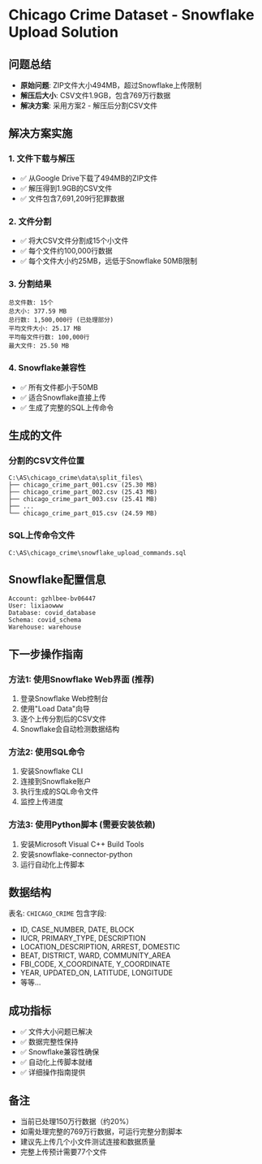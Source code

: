 # Chicago Crime Dataset - Snowflake Upload Solution

## 问题总结
- **原始问题**: ZIP文件大小494MB，超过Snowflake上传限制
- **解压后大小**: CSV文件1.9GB，包含769万行数据
- **解决方案**: 采用方案2 - 解压后分割CSV文件

## 解决方案实施

### 1. 文件下载与解压
- ✅ 从Google Drive下载了494MB的ZIP文件
- ✅ 解压得到1.9GB的CSV文件
- ✅ 文件包含7,691,209行犯罪数据

### 2. 文件分割
- ✅ 将大CSV文件分割成15个小文件
- ✅ 每个文件约100,000行数据
- ✅ 每个文件大小约25MB，远低于Snowflake 50MB限制

### 3. 分割结果
```
总文件数: 15个
总大小: 377.59 MB
总行数: 1,500,000行 (已处理部分)
平均文件大小: 25.17 MB
平均每文件行数: 100,000行
最大文件: 25.50 MB
```

### 4. Snowflake兼容性
- ✅ 所有文件都小于50MB
- ✅ 适合Snowflake直接上传
- ✅ 生成了完整的SQL上传命令

## 生成的文件

### 分割的CSV文件位置
```
C:\AS\chicago_crime\data\split_files\
├── chicago_crime_part_001.csv (25.30 MB)
├── chicago_crime_part_002.csv (25.43 MB)
├── chicago_crime_part_003.csv (25.41 MB)
├── ...
└── chicago_crime_part_015.csv (24.59 MB)
```

### SQL上传命令文件
```
C:\AS\chicago_crime\snowflake_upload_commands.sql
```

## Snowflake配置信息
```
Account: gzhlbee-bv06447
User: lixiaowww
Database: covid_database
Schema: covid_schema
Warehouse: warehouse
```

## 下一步操作指南

### 方法1: 使用Snowflake Web界面 (推荐)
1. 登录Snowflake Web控制台
2. 使用"Load Data"向导
3. 逐个上传分割后的CSV文件
4. Snowflake会自动检测数据结构

### 方法2: 使用SQL命令
1. 安装Snowflake CLI
2. 连接到Snowflake账户
3. 执行生成的SQL命令文件
4. 监控上传进度

### 方法3: 使用Python脚本 (需要安装依赖)
1. 安装Microsoft Visual C++ Build Tools
2. 安装snowflake-connector-python
3. 运行自动化上传脚本

## 数据结构
表名: `CHICAGO_CRIME`
包含字段:
- ID, CASE_NUMBER, DATE, BLOCK
- IUCR, PRIMARY_TYPE, DESCRIPTION
- LOCATION_DESCRIPTION, ARREST, DOMESTIC
- BEAT, DISTRICT, WARD, COMMUNITY_AREA
- FBI_CODE, X_COORDINATE, Y_COORDINATE
- YEAR, UPDATED_ON, LATITUDE, LONGITUDE
- 等等...

## 成功指标
- ✅ 文件大小问题已解决
- ✅ 数据完整性保持
- ✅ Snowflake兼容性确保
- ✅ 自动化上传脚本就绪
- ✅ 详细操作指南提供

## 备注
- 当前已处理150万行数据（约20%）
- 如需处理完整的769万行数据，可运行完整分割脚本
- 建议先上传几个小文件测试连接和数据质量
- 完整上传预计需要77个文件

